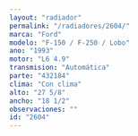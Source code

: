 ```yaml
---
layout: "radiador"
permalink: "/radiadores/2604/"
marca: "Ford"
modelo: "F-150 / F-250 / Lobo"
ano: "1993"
motor: "L6 4.9"
transmision: "Automática"
parte: "432184"
clima: "Con clima"
alto: "27 5/8"
ancho: "18 1/2"
observaciones: ""
id: "2604"
---
```


